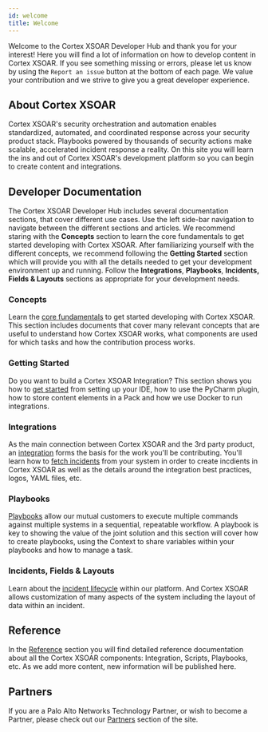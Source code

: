 ```yaml
---
id: welcome
title: Welcome
---
```


Welcome to the Cortex XSOAR Developer Hub and thank you for your interest! Here you will find a lot of information on how to develop content in Cortex XSOAR. If you see something missing or errors, please let us know by using the `Report an issue` button at the bottom of each page. We value your contribution and we strive to give you a great developer experience.

## About Cortex XSOAR

Cortex XSOAR's security orchestration and automation enables standardized, automated, and coordinated response across your security product stack. Playbooks powered by thousands of security actions make scalable, accelerated incident response a reality. On this site you will learn the ins and out of Cortex XSOAR's development platform so you can begin to create content and integrations.

## Developer Documentation

The Cortex XSOAR Developer Hub includes several documentation sections, that cover different use cases. Use the left side-bar navigation to navigate between the different sections and articles. We recommend staring with the **Concepts** section to learn the core fundamentals to get started developing with Cortex XSOAR. After familiarizing yourself with the different concepts, we recommend following the **Getting Started** section which will provide you with all the details needed to get your development environment up and running. Follow the **Integrations**, **Playbooks**, **Incidents, Fields & Layouts** sections as appropriate for your development needs.

### Concepts

Learn the [core fundamentals](concepts/concepts) to get started developing with Cortex XSOAR. This section includes documents that cover many relevant concepts that are useful to understand how Cortex XSOAR works, what components are used for which tasks and how the contribution process works.

### Getting Started

Do you want to build a Cortex XSOAR Integration? This section shows you how to [get started](integrations/getting-started-guide) from setting up your IDE, how to use the PyCharm plugin, how to store content elements in a Pack and how we use Docker to run integrations. 

### Integrations

As the main connection between Cortex XSOAR and the 3rd party product, an [integration](integrations/code-conventions) forms the basis for the work you'll be contributing. You'll learn how to [fetch incidents](integrations/fetching-incidents) from your system in order to create incdients in Cortex XSOAR as well as the details around the integration best practices, logos, YAML files, etc.  

### Playbooks

[Playbooks](playbooks/playbooks-overview) allow our mutual customers to execute multiple commands against multiple systems in a sequential, repeatable workflow. A playbook is key to showing the value of the joint solution and this section will cover how to create playbooks, using the Context to share variables within your playbooks and how to manage a task. 

### Incidents, Fields & Layouts

Learn about the [incident lifecycle](incidents/incident-xsoar-incident-lifecycle) within our platform. And Cortex XSOAR allows customization of many aspects of the system including the layout of data within an incident. 

## Reference

In the [Reference](reference/index) section you will find detailed reference documentation about all the Cortex XSOAR components: Integration, Scripts, Playbooks, etc. As we add more content, new information will be published here.

## Partners

If you are a Palo Alto Networks Technology Partner, or wish to become a Partner, please check out our [Partners](partners/why-xsoar) section of the site.

